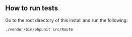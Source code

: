 ## How to run tests

Go to the root directory of this install and run the following:

    ./vendor/bin/phpunit src/Route

